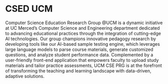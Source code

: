 # CSED UCM

Computer Science Education Research Group @UCM is a dynamic initiative at UC Merced’s Computer Science and Engineering department dedicated to advancing educational practices through the integration of cutting-edge AI technologies. Our group champions innovative pedagogy research by developing tools like our AI-based sample testing engine, which leverages large language models to parse course materials, generate customized questions, and analyze student performance data. Complemented by a user-friendly front-end application that empowers faculty to upload study materials and tailor practice assessments, UCM CSE PRG is at the forefront of transforming the teaching and learning landscape with data-driven, adaptive solutions.

